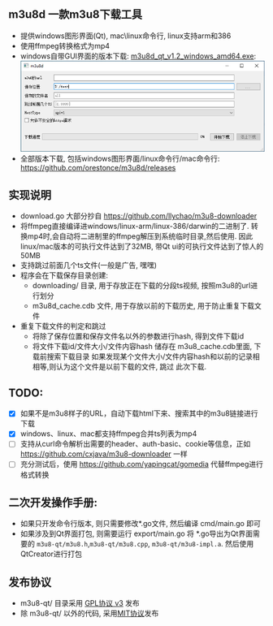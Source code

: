 ## m3u8d 一款m3u8下载工具
* 提供windows图形界面(Qt), mac\linux命令行, linux支持arm和386 
* 使用ffmpeg转换格式为mp4
* windows自带GUI界面的版本下载: [m3u8d_qt_v1.2_windows_amd64.exe](https://github.com/orestonce/m3u8d/releases/download/v1.2/m3u8d_qt_v1.2_windows_amd64.exe):
    ![](m3u8d-qt/screenshot.png)
* 全部版本下载, 包括windows图形界面/linux命令行/mac命令行: https://github.com/orestonce/m3u8d/releases    

## 实现说明
* download.go 大部分抄自 https://github.com/llychao/m3u8-downloader
* 将ffmpeg直接编译进windows/linux-arm/linux-386/darwin的二进制了.
  转换mp4时,会自动将二进制里的ffmpeg解压到系统临时目录,然后使用.
  因此linux/mac版本的可执行文件达到了32MB, 带Qt ui的可执行文件达到了惊人的 50MB
* 支持跳过前面几个ts文件(一般是广告, 嘿嘿)
* 程序会在下载保存目录创建:
    * downloading/ 目录, 用于存放正在下载的分段ts视频, 按照m3u8的url进行划分
    * m3u8d_cache.cdb 文件, 用于存放以前的下载历史, 用于防止重复下载文件
* 重复下载文件的判定和跳过    
    * 将除了保存位置和保存文件名以外的参数进行hash, 得到文件下载id
    * 将文件下载id/文件大小/文件内容hash 储存在 m3u8_cache.cdb里面, 下载前搜索下载目录
    如果发现某个文件大小/文件内容hash和以前的记录相相等,则认为这个文件是以前下载的文件, 跳过
    此次下载.
## TODO:
  * [x] 如果不是m3u8样子的URL，自动下载html下来、搜索其中的m3u8链接进行下载
  * [x] windows、linux、mac都支持ffmpeg合并ts列表为mp4
  * [ ] 支持从curl命令解析出需要的header、auth-basic、cookie等信息，正如 https://github.com/cxjava/m3u8-downloader 一样
  * [ ] 充分测试后，使用 https://github.com/yapingcat/gomedia 代替ffmpeg进行格式转换
## 二次开发操作手册:
* 如果只开发命令行版本, 则只需要修改*.go文件, 然后编译 cmd/main.go 即可
* 如果涉及到Qt界面打包, 则需要运行 export/main.go 将 *.go导出为Qt界面需要的
`m3u8-qt/m3u8.h`,`m3u8-qt/m3u8.cpp`, `m3u8-qt/m3u8-impl.a`. 然后使用QtCreator进行打包
## 发布协议
* m3u8-qt/ 目录采用 [GPL协议 v3](m3u8d-qt/LICENSE) 发布
* 除 m3u8-qt/ 以外的代码, 采用[MIT协议](LICENSE)发布 

